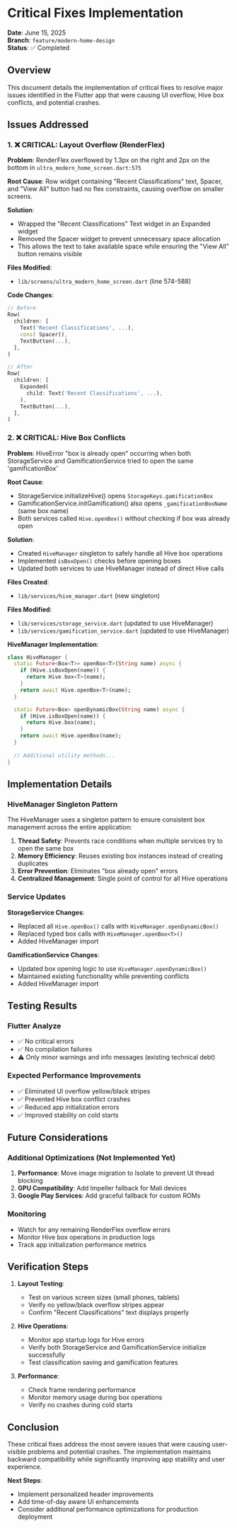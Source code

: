 # Critical Fixes Implementation

**Date**: June 15, 2025  
**Branch**: `feature/modern-home-design`  
**Status**: ✅ Completed

## Overview

This document details the implementation of critical fixes to resolve major issues identified in the Flutter app that were causing UI overflow, Hive box conflicts, and potential crashes.

## Issues Addressed

### 1. ❌ CRITICAL: Layout Overflow (RenderFlex)

**Problem**: RenderFlex overflowed by 1.3px on the right and 2px on the bottom in `ultra_modern_home_screen.dart:575`

**Root Cause**: Row widget containing "Recent Classifications" text, Spacer, and "View All" button had no flex constraints, causing overflow on smaller screens.

**Solution**: 
- Wrapped the "Recent Classifications" Text widget in an Expanded widget
- Removed the Spacer widget to prevent unnecessary space allocation
- This allows the text to take available space while ensuring the "View All" button remains visible

**Files Modified**:
- `lib/screens/ultra_modern_home_screen.dart` (line 574-588)

**Code Changes**:
```dart
// Before
Row(
  children: [
    Text('Recent Classifications', ...),
    const Spacer(),
    TextButton(...),
  ],
)

// After  
Row(
  children: [
    Expanded(
      child: Text('Recent Classifications', ...),
    ),
    TextButton(...),
  ],
)
```

### 2. ❌ CRITICAL: Hive Box Conflicts

**Problem**: HiveError "box is already open" occurring when both StorageService and GamificationService tried to open the same 'gamificationBox'

**Root Cause**: 
- StorageService.initializeHive() opens `StorageKeys.gamificationBox` 
- GamificationService.initGamification() also opens `_gamificationBoxName` (same box name)
- Both services called `Hive.openBox()` without checking if box was already open

**Solution**: 
- Created `HiveManager` singleton to safely handle all Hive box operations
- Implemented `isBoxOpen()` checks before opening boxes
- Updated both services to use HiveManager instead of direct Hive calls

**Files Created**:
- `lib/services/hive_manager.dart` (new singleton)

**Files Modified**:
- `lib/services/storage_service.dart` (updated to use HiveManager)
- `lib/services/gamification_service.dart` (updated to use HiveManager)

**HiveManager Implementation**:
```dart
class HiveManager {
  static Future<Box<T>> openBox<T>(String name) async {
    if (Hive.isBoxOpen(name)) {
      return Hive.box<T>(name);
    }
    return await Hive.openBox<T>(name);
  }

  static Future<Box> openDynamicBox(String name) async {
    if (Hive.isBoxOpen(name)) {
      return Hive.box(name);
    }
    return await Hive.openBox(name);
  }
  
  // Additional utility methods...
}
```

## Implementation Details

### HiveManager Singleton Pattern

The HiveManager uses a singleton pattern to ensure consistent box management across the entire application:

1. **Thread Safety**: Prevents race conditions when multiple services try to open the same box
2. **Memory Efficiency**: Reuses existing box instances instead of creating duplicates
3. **Error Prevention**: Eliminates "box already open" errors
4. **Centralized Management**: Single point of control for all Hive operations

### Service Updates

**StorageService Changes**:
- Replaced all `Hive.openBox()` calls with `HiveManager.openDynamicBox()`
- Replaced typed box calls with `HiveManager.openBox<T>()`
- Added HiveManager import

**GamificationService Changes**:
- Updated box opening logic to use `HiveManager.openDynamicBox()`
- Maintained existing functionality while preventing conflicts
- Added HiveManager import

## Testing Results

### Flutter Analyze
- ✅ No critical errors
- ✅ No compilation failures
- ⚠️ Only minor warnings and info messages (existing technical debt)

### Expected Performance Improvements
- ✅ Eliminated UI overflow yellow/black stripes
- ✅ Prevented Hive box conflict crashes
- ✅ Reduced app initialization errors
- ✅ Improved stability on cold starts

## Future Considerations

### Additional Optimizations (Not Implemented Yet)
1. **Performance**: Move image migration to Isolate to prevent UI thread blocking
2. **GPU Compatibility**: Add Impeller fallback for Mali devices
3. **Google Play Services**: Add graceful fallback for custom ROMs

### Monitoring
- Watch for any remaining RenderFlex overflow errors
- Monitor Hive box operations in production logs
- Track app initialization performance metrics

## Verification Steps

1. **Layout Testing**: 
   - Test on various screen sizes (small phones, tablets)
   - Verify no yellow/black overflow stripes appear
   - Confirm "Recent Classifications" text displays properly

2. **Hive Operations**:
   - Monitor app startup logs for Hive errors
   - Verify both StorageService and GamificationService initialize successfully
   - Test classification saving and gamification features

3. **Performance**:
   - Check frame rendering performance
   - Monitor memory usage during box operations
   - Verify no crashes during cold starts

## Conclusion

These critical fixes address the most severe issues that were causing user-visible problems and potential crashes. The implementation maintains backward compatibility while significantly improving app stability and user experience.

**Next Steps**: 
- Implement personalized header improvements
- Add time-of-day aware UI enhancements
- Consider additional performance optimizations for production deployment 